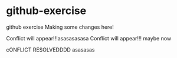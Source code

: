 # github-exercise
github exercise
Making some changes here!



Conflict will appear!!!asasasasasa
Conflict will appear!!! maybe now

cONFLICT RESOLVEDDDD
asasasas
